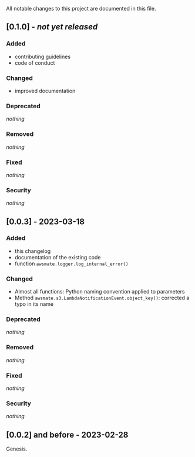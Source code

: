 All notable changes to this project are documented in this file.

## [0.1.0] - *not yet released*

### Added

- contributing guidelines
- code of conduct

### Changed

- improved documentation

### Deprecated

*nothing*

### Removed

*nothing*

### Fixed

*nothing*

### Security

*nothing*

## [0.0.3] - 2023-03-18

### Added

- this changelog
- documentation of the existing code
- function ``awsmate.logger.log_internal_error()``

### Changed

- Almost all functions: Python naming convention applied to parameters
- Method ``awsmate.s3.LambdaNotificationEvent.object_key()``: corrected a typo in its name

### Deprecated

*nothing*

### Removed

*nothing*

### Fixed

*nothing*

### Security

*nothing*

## [0.0.2] and before - 2023-02-28

Genesis.


